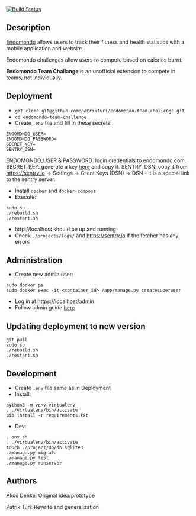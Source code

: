 [![Build Status](https://dev.azure.com/patrikturi/endomondo-team-challenge/_apis/build/status/patrikturi.endomondo-team-challenge?branchName=master)](https://dev.azure.com/patrikturi/endomondo-team-challenge/_build/latest?definitionId=3&branchName=master)

## Description

[Endomondo](http://endomondo.com) allows users to track their fitness and health statistics with a mobile application and website.

Endomondo challenges allow users to compete based on calories burnt.

**Endomondo Team Challange** is an unofficial extension to compete in teams, not individually.

## Deployment

* `git clone git@github.com:patrikturi/endomondo-team-challenge.git`
* `cd endomondo-team-challenge`
* Create `.env` file and fill in these secrets:
```
ENDOMONDO_USER=
ENDOMONDO_PASSWORD=
SECRET_KEY=
SENTRY_DSN=
```
ENDOMONDO_USER & PASSWORD: login credentials to endomondo.com. SECRET_KEY: generate a key [here](https://miniwebtool.com/django-secret-key-generator/) and copy it. SENTRY_DSN: copy it from https://sentry.io -> Settings -> Client Keys (DSN) -> DSN - it is a special link to the sentry server.
* Install `docker` and `docker-compose`
* Execute:
```
sudo su
./rebuild.sh
./restart.sh
```
* http://localhost should be up and running
* Check `./projects/logs/` and https://sentry.io if the fetcher has any errors

## Administration

* Create new admin user:
```
sudo docker ps
sudo docker exec -it <container id> /app/manage.py createsuperuser
```
* Log in at https://localhost/admin
* Follow admin guide [here](docs/admin-guide.md)

## Updating deployment to new version

```
git pull
sudo su
./rebuild.sh
./restart.sh
```

## Development
* Create `.env` file same as in Deployment
* Install:
```
python3 -m venv virtualenv
. ./virtualenv/bin/activate
pip install -r requirements.txt
```
* Dev:
```
. env.sh
. ./virtualenv/bin/activate
touch ./project/db/db.sqlite3
./manage.py migrate
./manage.py test
./manage.py runserver
```

## Authors

Ákos Denke: Original idea/prototype

Patrik Túri: Rewrite and generalization
